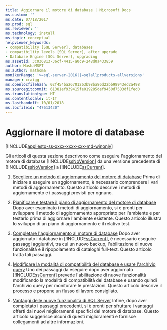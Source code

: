 ```yaml
---
title: Aggiornare il motore di database | Microsoft Docs
ms.custom: ''
ms.date: 07/18/2017
ms.prod: sql
ms.reviewer: ''
ms.technology: install
ms.topic: conceptual
helpviewer_keywords:
- compatibility [SQL Server], databases
- compatibility levels [SQL Server], after upgrade
- Database Engine [SQL Server], upgrading
ms.assetid: 3c036813-36cf-4415-a0c9-248d0a433859
author: MashaMSFT
ms.author: mathoma
monikerRange: '>=sql-server-2016||=sqlallproducts-allversions'
manager: craigg
ms.openlocfilehash: 02f454ba26701263b98ba86d22bb98943ed2a498
ms.sourcegitcommit: 61381ef939415fe019285def9450d7583df1fed0
ms.translationtype: HT
ms.contentlocale: it-IT
ms.lasthandoff: 10/01/2018
ms.locfileid: "47613430"
---
```

# <a name="upgrade-database-engine"></a>Aggiornare il motore di database

[!INCLUDE[appliesto-ss-xxxx-xxxx-xxx-md-winonly](../../includes/appliesto-ss-xxxx-xxxx-xxx-md-winonly.md)]
  
  Gli articoli di questa sezione descrivono come eseguire l'aggiornamento del motore di database [!INCLUDE[ssNoVersion](../../includes/ssnoversion-md.md)] da una versione precedente di [!INCLUDE[ssNoVersion](../../includes/ssnoversion-md.md)] a [!INCLUDE[ssCurrent](../../includes/sscurrent-md.md)].  
  
1.  [Scegliere un metodo di aggiornamento del motore di database](../../database-engine/install-windows/choose-a-database-engine-upgrade-method.md) Prima di iniziare a eseguire un aggiornamento, è necessario comprendere i vari metodi di aggiornamento. Questo articolo descrive i metodi di aggiornamento e i passaggi previsti per ognuno.  
  
2.  [Pianificare e testare il piano di aggiornamento del motore di database](../../database-engine/install-windows/plan-and-test-the-database-engine-upgrade-plan.md) Dopo aver esaminato i metodi di aggiornamento, si è pronti per sviluppare il metodo di aggiornamento appropriato per l'ambiente e per testarlo prima di aggiornare l'ambiente esistente. Questo articolo illustra lo sviluppo di un piano di aggiornamento e il relativo test.  
  
3.  [Completare l'aggiornamento al motore di database](../../database-engine/install-windows/complete-the-database-engine-upgrade.md) Dopo aver aggiornato i database in [!INCLUDE[ssCurrent](../../includes/sscurrent-md.md)], è necessario eseguire passaggi aggiuntivi, tra cui un nuovo backup, l'abilitazione di nuove funzionalità e il ripopolamento di cataloghi full-text. Questo articolo tratta tali passaggi.  
  
4.  [Modificare la modalità di compatibilità del database e usare l'archivio query](../../database-engine/install-windows/change-the-database-compatibility-mode-and-use-the-query-store.md) Uno dei passaggi da eseguire dopo aver aggiornato [!INCLUDE[ssCurrent](../../includes/sscurrent-md.md)] prevede l'abilitazione di nuove funzionalità modificando la modalità di compatibilità del database e usando quindi l'archivio query per monitorare le prestazioni. Questo articolo descrive il processo e propone un flusso di lavoro consigliato.  
  
5.  [Vantaggi delle nuove funzionalità di SQL Server](http://www.microsoft.com/sql-server/sql-server-2017) Infine, dopo aver completato i passaggi precedenti, si è pronti per sfruttare i vantaggi offerti dai nuovi miglioramenti specifici del motore di database. Questo articolo suggerisce alcuni di questi miglioramenti e fornisce collegamenti ad altre informazioni.  
  
  
